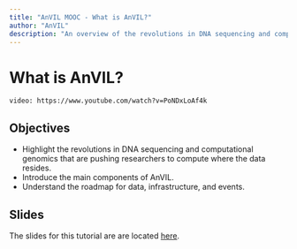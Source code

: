```yaml
---
title: "AnVIL MOOC - What is AnVIL?"
author: "AnVIL"
description: "An overview of the revolutions in DNA sequencing and computational genomics that are pushing researchers to compute in the cloud and an introduction to the main components of AnVIL."
---
```

# What is AnVIL?

`video: https://www.youtube.com/watch?v=PoNDxLoAf4k`

## Objectives

* Highlight the revolutions in DNA sequencing and computational genomics that are pushing researchers to compute where the data resides.
* Introduce the main components of AnVIL.
* Understand the roadmap for data, infrastructure, and events.


## Slides
The slides for this tutorial are are located [here](https://docs.google.com/presentation/d/16vkgy8lp0M1liE0s8FdsjGXMWQu5_t6-0xOMFsF__Ro).


